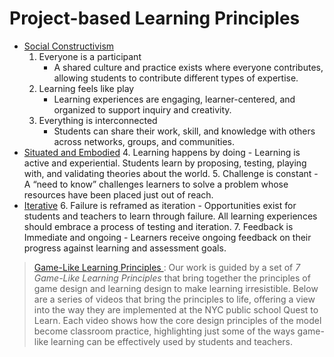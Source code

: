 # Project-based Learning Principles

- [Social Constructivism]() 
  1. Everyone is a participant
      - A shared culture and practice exists where everyone contributes, allowing students to contribute different types of expertise.
  2. Learning feels like play
      - Learning experiences are engaging, learner-centered, and organized to support inquiry and creativity.
  3. Everything is interconnected
      - Students can share their work, skill, and knowledge with others across networks, groups, and communities.
- [Situated and Embodied]() 
  4. Learning happens by doing
      - Learning is active and experiential. Students learn by proposing, testing, playing with, and validating theories about the world.
  5. Challenge is constant
      - A “need to know” challenges learners to solve a problem whose resources have been placed just out of reach.
- [Iterative]() 
  6. Failure is reframed as iteration
      - Opportunities exist for students and teachers to learn through failure. All learning experiences should embrace a process of testing and iteration.
  7. Feedback is Immediate and ongoing
      - Learners receive ongoing feedback on their progress against learning and assessment goals.




> [Game-Like Learning Principles ](https://www.instituteofplay.org/gll-principles): Our work is guided by a set of _7 Game-Like Learning Principles_ that bring together the principles of game design and learning design to make learning irresistible. Below are a series of videos that bring the principles to life, offering a view into the way they are implemented at the NYC public school Quest to Learn. Each video shows how the core design principles of the model become classroom practice, highlighting just some of the ways game-like learning can be effectively used by students and teachers.













